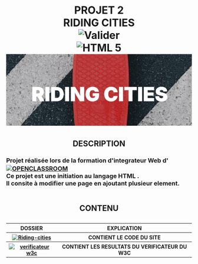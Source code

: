 <h1 align="center">
  PROJET 2<br />
  RIDING CITIES<br />
  <img alt="Valider"
       src="https://img.shields.io/badge/Valider-green?style=for-the-badge"><br />
  <img alt="HTML 5"
       src="https://img.shields.io/badge/HTML5-orange?style=for-the-badge"><br />
  <img alt="LOGO" src="./logo.png">
</h1>
<h2 align="center">DESCRIPTION</h2>
<h3 style="vertical-align: middle;">Projet réalisée lors de la formation d'integrateur Web d'
  <a href="https://openclassrooms.com/fr" target="_blank"><img alt="OPENCLASSROOM"
       style="vertical-align:middle"
       src="https://img.shields.io/badge/Openclassroom-darkviolet?style=for-the-badge"></a><br />
  Ce projet est une initiation au langage HTML .<br />
  Il consite à modifier une page en ajoutant plusieur element.
</h3>
<table align="center" width=100% >
<caption>
    <h2 align="center">CONTENU</h2>
  </caption>
  <thead>
    <tr>
      <th style="text-align:center;">DOSSIER</th>
      <th style="text-align:center;">EXPLICATION</th>
    </tr>
  </thead>
  <tbody>
    <tr>
      <th style="text-align:center;"><a href="./Riding-cities" target="_blank"><img alt="Riding-cities" src="https://img.shields.io/badge/Riding--cities-blue?style=for-the-badge"></a>
    </th>
      <th style="text-align:center;">CONTIENT LE CODE DU SITE</th>
    </tr>
    <tr>
     <th style="text-align:center;"><a href="./verificateur%20w3c" target="_blank"><img alt="verificateur w3c" src="https://img.shields.io/badge/verificateur%20w3c-blue?style=for-the-badge"></a></th>
      <th style="text-align:center;">CONTIENT LES RESULTATS DU VERIFICATEUR DU W3C</th>
    </tr>
  </tbody>
</table>  




